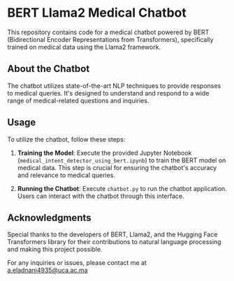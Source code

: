 # BERT Llama2 Medical Chatbot

This repository contains code for a medical chatbot powered by BERT (Bidirectional Encoder Representations from Transformers), specifically trained on medical data using the Llama2 framework.

## About the Chatbot

The chatbot utilizes state-of-the-art NLP techniques to provide responses to medical queries. It's designed to understand and respond to a wide range of medical-related questions and inquiries.

## Usage

To utilize the chatbot, follow these steps:

1. **Training the Model**: Execute the provided Jupyter Notebook (`medical_intent_detector_using_bert.ipynb`) to train the BERT model on medical data. This step is crucial for ensuring the chatbot's accuracy and relevance to medical queries.

2. **Running the Chatbot**: Execute `chatbot.py` to run the chatbot application. Users can interact with the chatbot through this interface.


## Acknowledgments

Special thanks to the developers of BERT, Llama2, and the Hugging Face Transformers library for their contributions to natural language processing and making this project possible.

For any inquiries or issues, please contact me at a.eladnani4935@uca.ac.ma
